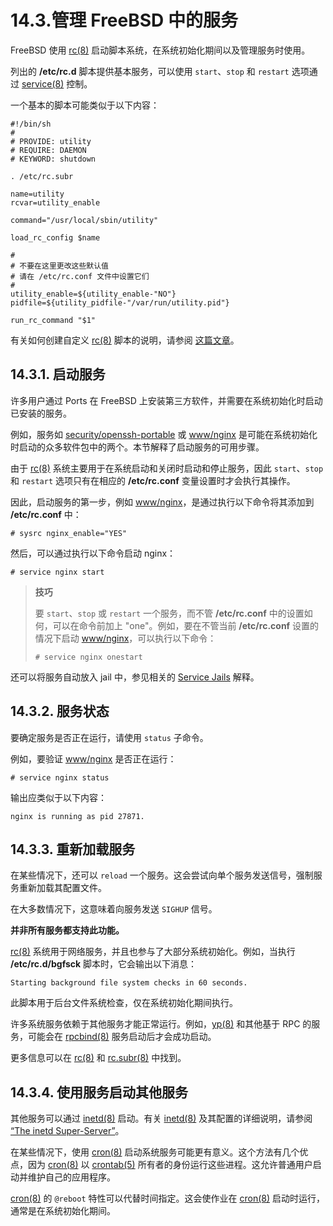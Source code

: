 # 14.3.管理 FreeBSD 中的服务

FreeBSD 使用 [rc(8)](https://man.freebsd.org/cgi/man.cgi?query=rc&sektion=8&format=html) 启动脚本系统，在系统初始化期间以及管理服务时使用。

列出的 **/etc/rc.d** 脚本提供基本服务，可以使用 `start`、`stop` 和 `restart` 选项通过 [service(8)](https://man.freebsd.org/cgi/man.cgi?query=service&sektion=8&format=html) 控制。

一个基本的脚本可能类似于以下内容：

```
#!/bin/sh
#
# PROVIDE: utility
# REQUIRE: DAEMON
# KEYWORD: shutdown

. /etc/rc.subr

name=utility
rcvar=utility_enable

command="/usr/local/sbin/utility"

load_rc_config $name

#
# 不要在这里更改这些默认值
# 请在 /etc/rc.conf 文件中设置它们
#
utility_enable=${utility_enable-"NO"}
pidfile=${utility_pidfile-"/var/run/utility.pid"}

run_rc_command "$1"
```

有关如何创建自定义 [rc(8)](https://man.freebsd.org/cgi/man.cgi?query=rc&sektion=8&format=html) 脚本的说明，请参阅 [这篇文章](https://docs.freebsd.org/en/articles/rc-scripting/)。

## 14.3.1. 启动服务

许多用户通过 Ports  在 FreeBSD 上安装第三方软件，并需要在系统初始化时启动已安装的服务。

例如，服务如 [security/openssh-portable](https://cgit.freebsd.org/ports/tree/security/openssh-portable/) 或 [www/nginx](https://cgit.freebsd.org/ports/tree/www/nginx/) 是可能在系统初始化时启动的众多软件包中的两个。本节解释了启动服务的可用步骤。

由于 [rc(8)](https://man.freebsd.org/cgi/man.cgi?query=rc&sektion=8&format=html) 系统主要用于在系统启动和关闭时启动和停止服务，因此 `start`、`stop` 和 `restart` 选项只有在相应的 **/etc/rc.conf** 变量设置时才会执行其操作。

因此，启动服务的第一步，例如 [www/nginx](https://cgit.freebsd.org/ports/tree/www/nginx/)，是通过执行以下命令将其添加到 **/etc/rc.conf** 中：

```
# sysrc nginx_enable="YES"
```

然后，可以通过执行以下命令启动 nginx：

```
# service nginx start
```

>**技巧**
>
>要 `start`、`stop` 或 `restart` 一个服务，而不管 **/etc/rc.conf** 中的设置如何，可以在命令前加上 "one"。例如，要在不管当前 **/etc/rc.conf** 设置的情况下启动 [www/nginx](https://cgit.freebsd.org/ports/tree/www/nginx/)，可以执行以下命令：
>
>```
># service nginx onestart
>```

还可以将服务自动放入 jail 中，参见相关的 [Service Jails](https://docs.freebsd.org/en/books/handbook/jails/#service-jails) 解释。


## 14.3.2. 服务状态

要确定服务是否正在运行，请使用 `status` 子命令。

例如，要验证 [www/nginx](https://cgit.freebsd.org/ports/tree/www/nginx/) 是否正在运行：

```
# service nginx status
```

输出应类似于以下内容：

```
nginx is running as pid 27871.
```

## 14.3.3. 重新加载服务

在某些情况下，还可以 `reload` 一个服务。这会尝试向单个服务发送信号，强制服务重新加载其配置文件。

在大多数情况下，这意味着向服务发送 `SIGHUP` 信号。

**并非所有服务都支持此功能。**

[rc(8)](https://man.freebsd.org/cgi/man.cgi?query=rc&sektion=8&format=html) 系统用于网络服务，并且也参与了大部分系统初始化。例如，当执行 **/etc/rc.d/bgfsck** 脚本时，它会输出以下消息：

```
Starting background file system checks in 60 seconds.
```

此脚本用于后台文件系统检查，仅在系统初始化期间执行。

许多系统服务依赖于其他服务才能正常运行。例如，[yp(8)](https://man.freebsd.org/cgi/man.cgi?query=yp&sektion=8&format=html) 和其他基于 RPC 的服务，可能会在 [rpcbind(8)](https://man.freebsd.org/cgi/man.cgi?query=rpcbind&sektion=8&format=html) 服务启动后才会成功启动。

更多信息可以在 [rc(8)](https://man.freebsd.org/cgi/man.cgi?query=rc&sektion=8&format=html) 和 [rc.subr(8)](https://man.freebsd.org/cgi/man.cgi?query=rc.subr&sektion=8&format=html) 中找到。

## 14.3.4. 使用服务启动其他服务

其他服务可以通过 [inetd(8)](https://man.freebsd.org/cgi/man.cgi?query=inetd&sektion=8&format=html) 启动。有关 [inetd(8)](https://man.freebsd.org/cgi/man.cgi?query=inetd&sektion=8&format=html) 及其配置的详细说明，请参阅 [“The inetd Super-Server”](https://docs.freebsd.org/en/books/handbook/network-servers/#network-inetd)。

在某些情况下，使用 [cron(8)](https://man.freebsd.org/cgi/man.cgi?query=cron&sektion=8&format=html) 启动系统服务可能更有意义。这个方法有几个优点，因为 [cron(8)](https://man.freebsd.org/cgi/man.cgi?query=cron&sektion=8&format=html) 以 [crontab(5)](https://man.freebsd.org/cgi/man.cgi?query=crontab&sektion=5&format=html) 所有者的身份运行这些进程。这允许普通用户启动并维护自己的应用程序。

[cron(8)](https://man.freebsd.org/cgi/man.cgi?query=cron&sektion=8&format=html) 的 `@reboot` 特性可以代替时间指定。这会使作业在 [cron(8)](https://man.freebsd.org/cgi/man.cgi?query=cron&sektion=8&format=html) 启动时运行，通常是在系统初始化期间。
